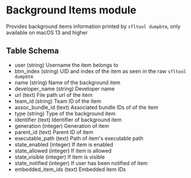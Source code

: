 Background Items module
==============

Provides background items information printed by `sfltool dumpbtm`, only available on macOS 13 and higher


Table Schema
---

* user (string) Username the item belongs to 
* btm_index (string) UID and index of the item as seen in the raw `sfltool dumpbtm`
* name (string) Name of the background item
* developer_name (string) Developer name
* url (text) File path url of the item
* team_id (string) Team ID of the item
* assoc_bundle_id (text) Associated bundle IDs of of the item
* type (string) Type of the background item
* identifier (text) Identifier of background item
* generation (integer) Generation of item
* parent_id (text) Parent ID of item
* executable_path (text) Path of item's executable path
* state_enabled (integer) If item is enabled
* state_allowed (integer) If item is allowed
* state_visible (integer) If item is visible
* state_notified (integer) If user has been notified of item
* embedded_item_ids (text) Embedded item IDs